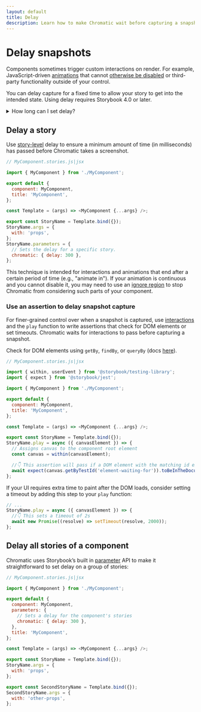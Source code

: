 ```yaml
---
layout: default
title: Delay
description: Learn how to make Chromatic wait before capturing a snapshot
---
```


# Delay snapshots

Components sometimes trigger custom interactions on render. For example, JavaScript-driven [animations](animations#javascript-animations) that cannot [otherwise be disabled](snapshots#improve-snapshot-consistency) or third-party functionality outside of your control.

You can delay capture for a fixed time to allow your story to get into the intended state. Using delay requires Storybook 4.0 or later.

<details>
<summary>How long can I set delay?</summary>

The maximum time for snapshot capture is 15s. Your story should finish loading resources and be ready to capture in 15s.

</details>

## Delay a story

Use [story-level](https://storybook.js.org/docs/react/writing-stories/parameters#story-parameters) delay to ensure a minimum amount of time (in milliseconds) has passed before Chromatic takes a screenshot.

```js
// MyComponent.stories.js|jsx

import { MyComponent } from './MyComponent';

export default {
  component: MyComponent,
  title: 'MyComponent',
};

const Template = (args) => <MyComponent {...args} />;

export const StoryName = Template.bind({});
StoryName.args = {
  with: 'props',
};
StoryName.parameters = {
  // Sets the delay for a specific story.
  chromatic: { delay: 300 },
};
```

This technique is intended for interactions and animations that end after a certain period of time (e.g., "animate in"). If your animation is continuous and you cannot disable it, you may need to use an [ignore region](ignoring-elements) to stop Chromatic from considering such parts of your component.

### Use an assertion to delay snapshot capture

For finer-grained control over when a snapshot is captured, use [interactions](interactions) and the `play` function to write assertions that check for DOM elements or set timeouts. Chromatic waits for interactions to pass before capturing a snapshot.

Check for DOM elements using `getBy`, `findBy`, or `queryBy` (docs [here](https://testing-library.com/docs/dom-testing-library/cheatsheet/#queries)).

```javascript
// MyComponent.stories.js|jsx

import { within, userEvent } from '@storybook/testing-library';
import { expect } from '@storybook/jest';

import { MyComponent } from './MyComponent';

export default {
  component: MyComponent,
  title: 'MyComponent',
};

const Template = (args) => <MyComponent {...args} />;

export const StoryName = Template.bind({});
StoryName.play = async ({ canvasElement }) => {
  // Assigns canvas to the component root element
  const canvas = within(canvasElement);

  //👇 This assertion will pass if a DOM element with the matching id exists
  await expect(canvas.getByTestId('element-waiting-for')).toBeInTheDocument();
};
```

If your UI requires extra time to paint after the DOM loads, consider setting a timeout by adding this step to your `play` function:

```javascript
// ...
StoryName.play = async ({ canvasElement }) => {
  //👇 This sets a timeout of 2s
  await new Promise((resolve) => setTimeout(resolve, 2000));
};
```

## Delay all stories of a component

Chromatic uses Storybook’s built in [parameter](https://storybook.js.org/docs/react/writing-stories/parameters#component-parameters) API to make it straightforward to set delay on a group of stories:

```js
// MyComponent.stories.js|jsx

import { MyComponent } from './MyComponent';

export default {
  component: MyComponent,
  parameters: {
    // Sets a delay for the component's stories
    chromatic: { delay: 300 },
  },
  title: 'MyComponent',
};

const Template = (args) => <MyComponent {...args} />;

export const StoryName = Template.bind({});
StoryName.args = {
  with: 'props',
};

export const SecondStoryName = Template.bind({});
SecondStoryName.args = {
  with: 'other-props',
};
```
